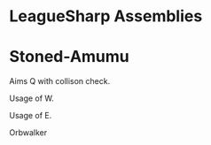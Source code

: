 LeagueSharp Assemblies
===========

Stoned-Amumu
===========

Aims Q with collison check.

Usage of W.

Usage of E.

Orbwalker


